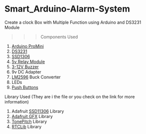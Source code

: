 # Smart_Arduino-Alarm-System
Create a clock Box with Multiple Function using Arduino and DS3231 Module

>>>Components Used

1. [Arduino ProMini](https://docs.arduino.cc/retired/getting-started-guides/ArduinoProMini)
2. [DS3231](https://lastminuteengineers.com/ds3231-rtc-arduino-tutorial/)
3. [SSD1306](https://lastminuteengineers.com/oled-display-arduino-tutorial/)
4. [5v Relay Module](https://www.instructables.com/5V-Relay-Raspberry-Pi/)
5. [3-12V Buzzer](https://www.cuidevices.com/blog/buzzer-basics-technologies-tones-and-driving-circuits)
6. 9v DC Adapter
7. [LM2596](https://www.instructables.com/The-Introduction-of-LM2596-Step-Down-Power-Module-/) Buck Converter
8. LEDs
9. [Push Buttons](https://en.wikipedia.org/wiki/Push-button)

Library Used (They are i the file or you check on the link for more information)

1. Adafruit [SSD11306](https://www.arduino.cc/reference/en/libraries/ssd1306/) Library
2. [Adafruit GFX](https://www.arduino.cc/reference/en/libraries/adafruit-gfx-library/) Library
3. [TonePitch](https://www.arduino.cc/reference/en/libraries/tonepitch/) Library
4. [RTCLib]() Library
